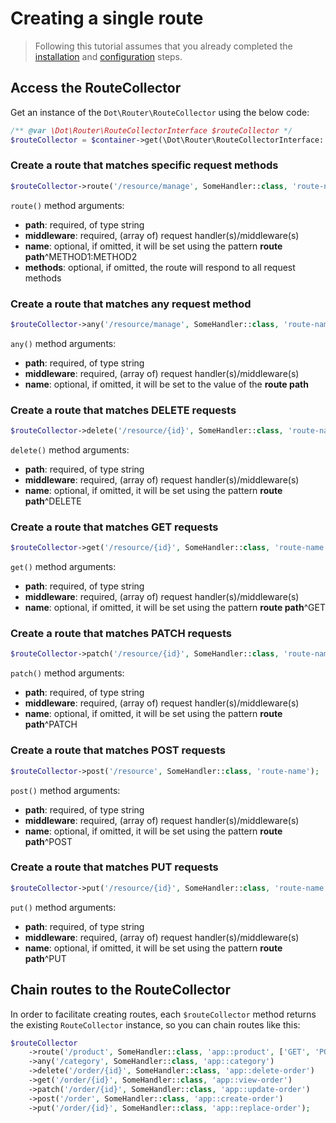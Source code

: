 # Creating a single route

> Following this tutorial assumes that you already completed the [installation](../installation.md) and [configuration](../configuration.md) steps.

## Access the RouteCollector

Get an instance of the `Dot\Router\RouteCollector` using the below code:

```php
/** @var \Dot\Router\RouteCollectorInterface $routeCollector */
$routeCollector = $container->get(\Dot\Router\RouteCollectorInterface::class);
```

### Create a route that matches specific request methods

```php
$routeCollector->route('/resource/manage', SomeHandler::class, 'route-name', ['GET', 'POST']);
```

`route()` method arguments:

- **path**: required, of type string
- **middleware**: required, (array of) request handler(s)/middleware(s)
- **name**: optional, if omitted, it will be set using the pattern **route path**^METHOD1:METHOD2
- **methods**: optional, if omitted, the route will respond to all request methods

### Create a route that matches any request method

```php
$routeCollector->any('/resource/manage', SomeHandler::class, 'route-name');
```

`any()` method arguments:

- **path**: required, of type string
- **middleware**: required, (array of) request handler(s)/middleware(s)
- **name**: optional, if omitted, it will be set to the value of the **route path**

### Create a route that matches **DELETE** requests

```php
$routeCollector->delete('/resource/{id}', SomeHandler::class, 'route-name');
```

`delete()` method arguments:

- **path**: required, of type string
- **middleware**: required, (array of) request handler(s)/middleware(s)
- **name**: optional, if omitted, it will be set using the pattern **route path**^DELETE

### Create a route that matches **GET** requests

```php
$routeCollector->get('/resource/{id}', SomeHandler::class, 'route-name');
```

`get()` method arguments:

- **path**: required, of type string
- **middleware**: required, (array of) request handler(s)/middleware(s)
- **name**: optional, if omitted, it will be set using the pattern **route path**^GET

### Create a route that matches **PATCH** requests

```php
$routeCollector->patch('/resource/{id}', SomeHandler::class, 'route-name');
```

`patch()` method arguments:

- **path**: required, of type string
- **middleware**: required, (array of) request handler(s)/middleware(s)
- **name**: optional, if omitted, it will be set using the pattern **route path**^PATCH

### Create a route that matches **POST** requests

```php
$routeCollector->post('/resource', SomeHandler::class, 'route-name');
```

`post()` method arguments:

- **path**: required, of type string
- **middleware**: required, (array of) request handler(s)/middleware(s)
- **name**: optional, if omitted, it will be set using the pattern **route path**^POST

### Create a route that matches **PUT** requests

```php
$routeCollector->put('/resource/{id}', SomeHandler::class, 'route-name');
```

`put()` method arguments:

- **path**: required, of type string
- **middleware**: required, (array of) request handler(s)/middleware(s)
- **name**: optional, if omitted, it will be set using the pattern **route path**^PUT

## Chain routes to the RouteCollector

In order to facilitate creating routes, each `$routeCollector` method returns the existing `RouteCollector` instance, so you can chain routes like this:

```php
$routeCollector
    ->route('/product', SomeHandler::class, 'app::product', ['GET', 'POST'])
    ->any('/category', SomeHandler::class, 'app::category')
    ->delete('/order/{id}', SomeHandler::class, 'app::delete-order')
    ->get('/order/{id}', SomeHandler::class, 'app::view-order')
    ->patch('/order/{id}', SomeHandler::class, 'app::update-order')
    ->post('/order', SomeHandler::class, 'app::create-order')
    ->put('/order/{id}', SomeHandler::class, 'app::replace-order');
```
